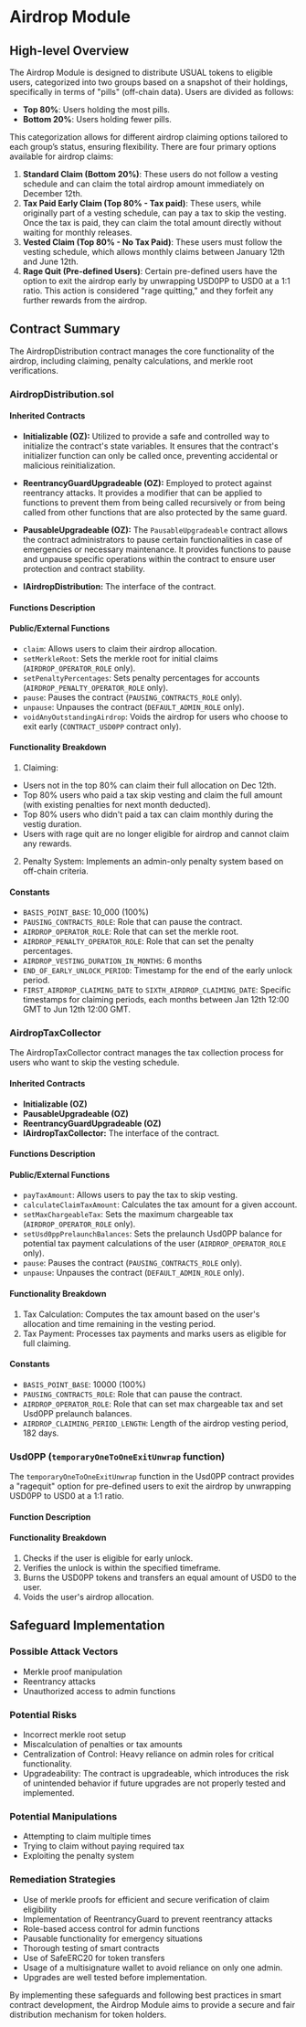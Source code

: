 # Airdrop Module

## High-level Overview

The Airdrop Module is designed to distribute USUAL tokens to eligible users, categorized into two groups based on a snapshot of their holdings, specifically in terms of "pills" (off-chain data). Users are divided as follows:

-   **Top 80%**: Users holding the most pills.
-   **Bottom 20%**: Users holding fewer pills.

This categorization allows for different airdrop claiming options tailored to each group’s status, ensuring flexibility. There are four primary options available for airdrop claims:

1.  **Standard Claim (Bottom 20%)**: These users do not follow a vesting schedule and can claim the total airdrop amount immediately on December 12th.
2.  **Tax Paid Early Claim (Top 80% - Tax paid)**: These users, while originally part of a vesting schedule, can pay a tax to skip the vesting. Once the tax is paid, they can claim the total amount directly without waiting for monthly releases.
3.  **Vested Claim (Top 80% - No Tax Paid)**: These users must follow the vesting schedule, which allows monthly claims between January 12th and June 12th.
4.  **Rage Quit (Pre-defined Users)**: Certain pre-defined users have the option to exit the airdrop early by unwrapping USD0PP to USD0 at a 1:1 ratio. This action is considered "rage quitting," and they forfeit any further rewards from the airdrop.

## Contract Summary

The AirdropDistribution contract manages the core functionality of the airdrop, including claiming, penalty calculations, and merkle root verifications.

### AirdropDistribution.sol

#### Inherited Contracts
-  **Initializable (OZ):** Utilized to provide a safe and controlled way to initialize the contract's state variables. It ensures that the contract's initializer function can only be called once, preventing accidental or malicious reinitialization.

-  **ReentrancyGuardUpgradeable (OZ):** Employed to protect against reentrancy attacks. It provides a modifier that can be applied to functions to prevent them from being called recursively or from being called from other functions that are also protected by the same guard.

-  **PausableUpgradeable (OZ):** The `PausableUpgradeable` contract allows the contract administrators to pause certain functionalities in case of emergencies or necessary maintenance. It provides functions to pause and unpause specific operations within the contract to ensure user protection and contract stability.

- **IAirdropDistribution:** The interface of the contract.

#### Functions Description

#### Public/External Functions
- `claim`: Allows users to claim their airdrop allocation.
- `setMerkleRoot`: Sets the merkle root for initial claims (`AIRDROP_OPERATOR_ROLE` only).
- `setPenaltyPercentages`: Sets penalty percentages for accounts (`AIRDROP_PENALTY_OPERATOR_ROLE` only).
- `pause`: Pauses the contract (`PAUSING_CONTRACTS_ROLE` only).
- `unpause`: Unpauses the contract (`DEFAULT_ADMIN_ROLE` only).
- `voidAnyOutstandingAirdrop`: Voids the airdrop for users who choose to exit early (`CONTRACT_USD0PP` contract only).

#### Functionality Breakdown

1. Claiming:
- Users not in the top 80% can claim their full allocation on Dec 12th.
- Top 80% users who paid a tax skip vesting and claim the full amount (with existing penalties for next month deducted).
- Top 80% users who didn't paid a tax can claim monthly during the vestig duration.
- Users with rage quit are no longer eligible for airdrop and cannot claim any rewards.
2. Penalty System: Implements an admin-only penalty system based on off-chain criteria.

#### Constants
- `BASIS_POINT_BASE`: 10_000 (100%)
- `PAUSING_CONTRACTS_ROLE`: Role that can pause the contract.
- `AIRDROP_OPERATOR_ROLE`: Role that can set the merkle root.
- `AIRDROP_PENALTY_OPERATOR_ROLE`: Role that can set the penalty percentages.
- `AIRDROP_VESTING_DURATION_IN_MONTHS`: 6 months
- `END_OF_EARLY_UNLOCK_PERIOD`: Timestamp for the end of the early unlock period.
- `FIRST_AIRDROP_CLAIMING_DATE` to `SIXTH_AIRDROP_CLAIMING_DATE`: Specific timestamps for claiming periods, each months between Jan 12th 12:00 GMT to Jun 12th 12:00 GMT.

### AirdropTaxCollector

The AirdropTaxCollector contract manages the tax collection process for users who want to skip the vesting schedule.

#### Inherited Contracts
- **Initializable (OZ)**
- **PausableUpgradeable (OZ)**
- **ReentrancyGuardUpgradeable (OZ)**
- **IAirdropTaxCollector:** The interface of the contract.

#### Functions Description

#### Public/External Functions
- `payTaxAmount`: Allows users to pay the tax to skip vesting.
- `calculateClaimTaxAmount`: Calculates the tax amount for a given account.
- `setMaxChargeableTax`: Sets the maximum chargeable tax (`AIRDROP_OPERATOR_ROLE` only).
- `setUsd0ppPrelaunchBalances`: Sets the prelaunch Usd0PP balance for potential tax payment calculations of the user (`AIRDROP_OPERATOR_ROLE` only).
- `pause`: Pauses the contract (`PAUSING_CONTRACTS_ROLE` only).
- `unpause`: Unpauses the contract (`DEFAULT_ADMIN_ROLE` only).

#### Functionality Breakdown

1. Tax Calculation: Computes the tax amount based on the user's allocation and time remaining in the vesting period.
2. Tax Payment: Processes tax payments and marks users as eligible for full claiming.

#### Constants
- `BASIS_POINT_BASE`: 10000 (100%)
- `PAUSING_CONTRACTS_ROLE`: Role that can pause the contract.
- `AIRDROP_OPERATOR_ROLE`: Role that can set max chargeable tax and set Usd0PP prelaunch balances.
- `AIRDROP_CLAIMING_PERIOD_LENGTH`: Length of the airdrop vesting period, 182 days.

### Usd0PP (`temporaryOneToOneExitUnwrap` function)

The `temporaryOneToOneExitUnwrap` function in the Usd0PP contract provides a "ragequit" option for pre-defined users to exit the airdrop by unwrapping USD0PP to USD0 at a 1:1 ratio.

#### Function Description

#### Functionality Breakdown

1. Checks if the user is eligible for early unlock.
2. Verifies the unlock is within the specified timeframe.
3. Burns the USD0PP tokens and transfers an equal amount of USD0 to the user.
4. Voids the user's airdrop allocation.

## Safeguard Implementation

### Possible Attack Vectors
- Merkle proof manipulation
- Reentrancy attacks
- Unauthorized access to admin functions

### Potential Risks
- Incorrect merkle root setup
- Miscalculation of penalties or tax amounts
- Centralization of Control: Heavy reliance on admin roles for critical functionality.
- Upgradeability: The contract is upgradeable, which introduces the risk of unintended behavior if future upgrades are not properly tested and implemented.

### Potential Manipulations
- Attempting to claim multiple times
- Trying to claim without paying required tax
- Exploiting the penalty system

### Remediation Strategies
- Use of merkle proofs for efficient and secure verification of claim eligibility
- Implementation of ReentrancyGuard to prevent reentrancy attacks
- Role-based access control for admin functions
- Pausable functionality for emergency situations
- Thorough testing of smart contracts
- Use of SafeERC20 for token transfers
- Usage of a multisignature wallet to avoid reliance on only one admin.
- Upgrades are well tested before implementation.

By implementing these safeguards and following best practices in smart contract development, the Airdrop Module aims to provide a secure and fair distribution mechanism for token holders.
